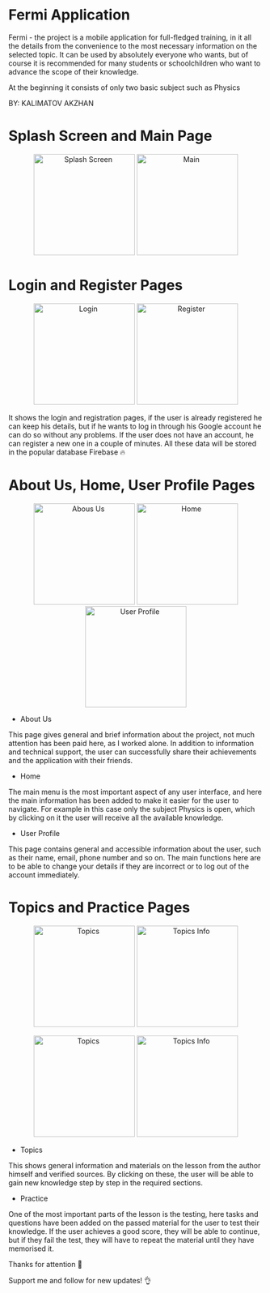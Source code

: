 # Fermi Application

  Fermi - the project is a mobile application for full-fledged training, in it all the details from the convenience to the most necessary information on the selected topic. It can be used by absolutely everyone who wants, but of course it is recommended for many students or schoolchildren who want to advance the scope of their knowledge. 
  
  At the beginning it consists of only two basic subject such as Physics
  
  BY: KALIMATOV AKZHAN
  
  
  
  

# Splash Screen and Main Page

<p align="center">
  <img src="https://github.com/manste1n/FermiApp/blob/master/assets/1.png" width="200" title="Splash Screen">
  <img src="https://github.com/manste1n/FermiApp/blob/master/assets/2.png" width="200" title="Main">
</p>


# Login and Register Pages



<p align="center">
  <img src="https://github.com/manste1n/FermiApp/blob/master/assets/3.png" width="200" title="Login">
  <img src="https://github.com/manste1n/FermiApp/blob/master/assets/4.png" width="200" title="Register">
</p>

It shows the login and registration pages, if the user is already registered he can keep his details, but if he wants to log in through his Google account he can do so without any problems. If the user does not have an account, he can register a new one in a couple of minutes. All these data will be stored in the popular database Firebase :fire:



# About Us, Home, User Profile Pages
<p align="center">
  <img src="https://github.com/manste1n/FermiApp/blob/master/assets/7.png" width="200" title="Abous Us">
  <img src="https://github.com/manste1n/FermiApp/blob/master/assets/5.png" width="200" title="Home">
  <img src="https://github.com/manste1n/FermiApp/blob/master/assets/6.png" width="200" title="User Profile">
</p>


* About Us

This page gives general and brief information about the project, not much attention has been paid here, as I worked alone. In addition to information and technical support, the user can successfully share their achievements and the application with their friends.

* Home

The main menu is the most important aspect of any user interface, and here the main information has been added to make it easier for the user to navigate. For example in this case only the subject Physics is open, which by clicking on it the user will receive all the available knowledge.

* User Profile

This page contains general and accessible information about the user, such as their name, email, phone number and so on. The main functions here are to be able to change your details if they are incorrect or to log out of the account immediately. 



# Topics and Practice Pages

<p align="center">
  <img src="https://github.com/manste1n/FermiApp/blob/master/assets/8.png" width="200" title="Topics">
  <img src="https://github.com/manste1n/FermiApp/blob/master/assets/10.png" width="200" title="Topics Info">
</p>

<p align="center">
  <img src="https://github.com/manste1n/FermiApp/blob/master/assets/9.png" width="200" title="Topics">
  <img src="https://github.com/manste1n/FermiApp/blob/master/assets/11.png" width="200" title="Topics Info">
</p>


* Topics

This shows general information and materials on the lesson from the author himself and verified sources. By clicking on these, the user will be able to gain new knowledge step by step in the required sections.

* Practice

One of the most important parts of the lesson is the testing, here tasks and questions have been added on the passed material for the user to test their knowledge. If the user achieves a good score, they will be able to continue, but if they fail the test, they will have to repeat the material until they have memorised it.













Thanks for attention 💙

Support me and follow for new updates! 👌

